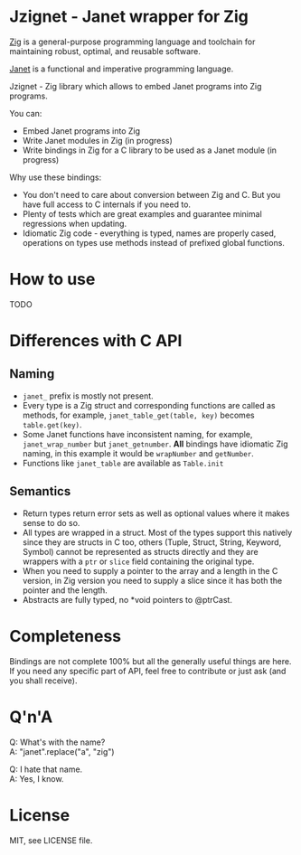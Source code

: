 # Jzignet - Janet wrapper for Zig

[Zig](https://ziglang.org/) is a general-purpose programming language and
toolchain for maintaining robust, optimal, and reusable software.

[Janet](https://janet-lang.org/) is a functional and imperative programming
language.

Jzignet - Zig library which allows to embed Janet programs into Zig programs.

You can:
* Embed Janet programs into Zig
* Write Janet modules in Zig (in progress)
* Write bindings in Zig for a C library to be used as a Janet module (in progress)

Why use these bindings:
* You don't need to care about conversion between Zig and C. But you have full
  access to C internals if you need to.
* Plenty of tests which are great examples and guarantee minimal regressions
  when updating.
* Idiomatic Zig code - everything is typed, names are properly cased,
  operations on types use methods instead of prefixed global functions.

# How to use

TODO

# Differences with C API

## Naming
* `janet_` prefix is mostly not present.
* Every type is a Zig struct and corresponding functions are called as
  methods, for example, `janet_table_get(table, key)` becomes `table.get(key)`.
* Some Janet functions have inconsistent naming, for example, `janet_wrap_number`
  but `janet_getnumber`. **All** bindings have idiomatic Zig naming, in this
  example it would be `wrapNumber` and `getNumber`.
* Functions like `janet_table` are available as `Table.init`

## Semantics
* Return types return error sets as well as optional values where it makes
  sense to do so.
* All types are wrapped in a struct. Most of the types support this natively
  since they are structs in C too, others (Tuple, Struct, String, Keyword,
  Symbol) cannot be represented as structs directly and they are wrappers
  with a `ptr` or `slice` field containing the original type.
* When you need to supply a pointer to the array and a length in the C version,
  in Zig version you need to supply a slice since it has both the pointer and
  the length.
* Abstracts are fully typed, no *void pointers to @ptrCast.

# Completeness

Bindings are not complete 100% but all the generally useful things are here.
If you need any specific part of API, feel free to contribute or just
ask (and you shall receive).

# Q'n'A

Q: What's with the name?  
A: "janet".replace("a", "zig")

Q: I hate that name.  
A: Yes, I know.

# License

MIT, see LICENSE file.
